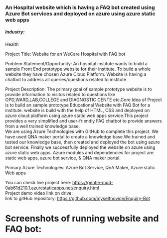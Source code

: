 <h3>An Hospital website which is having a FAQ bot created using Azure Bot services and deployed on azure using azure static web apps</h3>
<h5>Industry: </h5>
      Health

Project Title: Website for an WeCare Hospital with FAQ bot

Problem Statement/Opportunity: An hospital institute wants to build a sample Front End prototype website for their institute. To build a whole website they have chosen Azure Cloud Platform. Website is having a chatbot to address all queries/questions related to institute.<br>

Project Description: The primary goal of sample prototype website is to provide information to visitos related to questions like OPD,WARD,LAB,COLLEGE and DIAGNOSTIC CENTE etc.Core Idea of Project is to build an sample prototype Educational Website with FAQ Bot for a institute. website is build with the help of HTML, CSS and deployed on azure cloud platform using azure static web apps service.This project provides a very simplified and user-friendly FAQ chatbot to provide answers from a well trained knowledge base.</br>
We are using Azure Technologies with GitHub to complete this project. We have used QNA maker portal to create a knowledge base.We trained and tested our knowledge base, then created and deployed the bot using azure bot service. Finally we successfully deployed the website on azure using azure static web apps. Azure modules and dependencies for project are static web apps, azure bot service, & QNA maker portal.

Primary Azure Technologies: Azure Bot Service, QnA Maker, Azure static Web apps

You can check live project here: https://gentle-mud-0ab61d210.1.azurestaticapps.net/enquiry.html<br>
Project demo video link on drive: <br>
link to gitHub repository: https://github.com/myselfnovice/Enquiry-Bot<br>

<h1>Screenshots of running website and FAQ bot:</h1>
